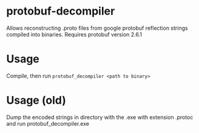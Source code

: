 # protobuf-decompiler
Allows reconstructing .proto files from google protobuf reflection strings compiled into binaries.
Requires protobuf version 2.6.1

# Usage
Compile, then run `protobuf_decompiler <path to binary>`

# Usage (old)
Dump the encoded strings in directory with the .exe with extension .protoc and run protobuf_decompiler.exe
